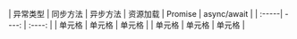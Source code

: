 | 异常类型 | 同步方法 | 异步方法 | 资源加载 | Promise | async/await |
| :-----| ----: | :----: |
| 单元格 | 单元格 | 单元格 |
| 单元格 | 单元格 | 单元格 |
